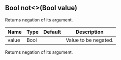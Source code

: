 ## Bool not<>(Bool value)

Returns negation of its argument.

 | Name  | Type | Default | Description          |
 |-------|------|---------|----------------------|
 | value | Bool |         | Value to be negated. |

Returns negation of its argument.


